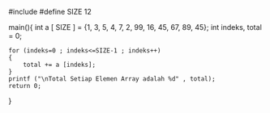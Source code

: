 #include <iostream>
#define SIZE 12

main(){
	int a [ SIZE ] = {1, 3, 5, 4, 7, 2, 99, 16, 45, 67, 89, 45};
	int indeks, total = 0;
	
	for (indeks=0 ; indeks<=SIZE-1 ; indeks++)
	{
		total += a [indeks];
	}
	printf ("\nTotal Setiap Elemen Array adalah %d" , total);
	return 0;
}
